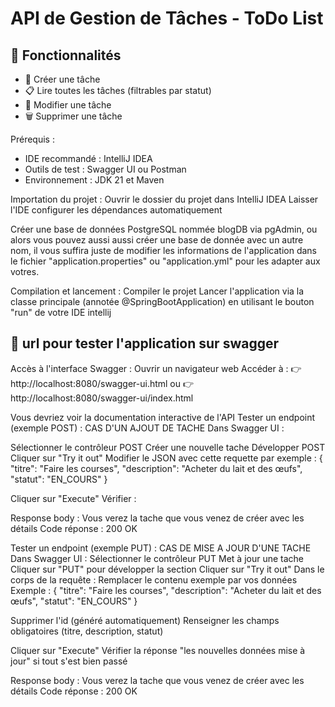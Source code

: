 # API de Gestion de Tâches - ToDo List

## 📌 Fonctionnalités
- 📄 Créer une tâche
- 📋 Lire toutes les tâches (filtrables par statut)
- 📝 Modifier une tâche
- 🗑️ Supprimer une tâche

Prérequis :
- IDE recommandé : IntelliJ IDEA
- Outils de test : Swagger UI ou Postman
- Environnement : JDK 21 et Maven


Importation du projet :
Ouvrir le dossier du projet dans IntelliJ IDEA
Laisser l'IDE configurer les dépendances automatiquement


Créer une base de données PostgreSQL nommée blogDB via pgAdmin, ou alors vous pouvez aussi aussi créer une base de donnée avec un autre nom, il vous suffira juste de modifier les informations de l'application dans le fichier "application.properties" ou "application.yml" pour les adapter aux votres.


Compilation et lancement :
Compiler le projet
Lancer l'application via la classe principale (annotée @SpringBootApplication) en utilisant le bouton "run" de votre IDE intellij

## 🚀 url pour tester l'application sur swagger
Accès à l'interface Swagger :
Ouvrir un navigateur web
Accéder à : 
👉 http://localhost:8080/swagger-ui.html
ou
👉 http://localhost:8080/swagger-ui/index.html

Vous devriez voir la documentation interactive de l'API
Tester un endpoint (exemple POST) : CAS D'UN AJOUT DE TACHE Dans Swagger UI :

Sélectionner le contrôleur POST Créer une nouvelle tache
Développer POST 
Cliquer sur "Try it out"
Modifier le JSON avec cette requette par exemple :
{
  "titre": "Faire les courses",
  "description": "Acheter du lait et des œufs",
  "statut": "EN_COURS"
}

Cliquer sur "Execute"
Vérifier :
	
Response body : Vous verez la tache que vous venez de créer avec les détails
Code réponse : 200 OK 


Tester un endpoint (exemple PUT) : CAS DE MISE A JOUR D'UNE TACHE Dans Swagger UI :
Sélectionner le contrôleur PUT Met à jour une tache
Cliquer sur "PUT" pour développer la section
Cliquer sur "Try it out"
Dans le corps de la requête :
Remplacer le contenu exemple par vos données
Exemple : 
{
  "titre": "Faire les courses",
  "description": "Acheter du lait et des œufs",
  "statut": "EN_COURS"
}

Supprimer l'id (généré automatiquement)
Renseigner les champs obligatoires (titre, description, statut)

Cliquer sur "Execute"
Vérifier la réponse "les nouvelles données mise à jour" si tout s'est bien passé

Response body : Vous verez la tache que vous venez de créer avec les détails
Code réponse : 200 OK 

